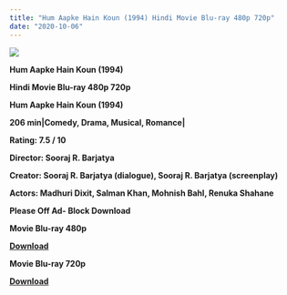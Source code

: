 ```yaml
---
title: "Hum Aapke Hain Koun (1994) Hindi Movie Blu-ray 480p 720p"
date: "2020-10-06"
---
```


[**![](https://1.bp.blogspot.com/-EsizJ7ZcBBI/Xv7xLkC6yHI/AAAAAAAAD1s/ATOYEAz4gqU5k9YNGeZvZJvxHJsRqyTTACLcBGAsYHQ/s1600/humapkehedilme.jpg)**](https://1.bp.blogspot.com/-EsizJ7ZcBBI/Xv7xLkC6yHI/AAAAAAAAD1s/ATOYEAz4gqU5k9YNGeZvZJvxHJsRqyTTACLcBGAsYHQ/s1600/humapkehedilme.jpg)

 **Hum Aapke Hain Koun (1994)**

**Hindi Movie Blu-ray 480p 720p** 

**Hum Aapke Hain Koun (1994)**

**206 min|Comedy, Drama, Musical, Romance|**

**Rating: 7.5 / 10** 

**Director: Sooraj R. Barjatya**

**Creator: Sooraj R. Barjatya (dialogue), Sooraj R. Barjatya (screenplay)**

**Actors: Madhuri Dixit, Salman Khan, Mohnish Bahl, Renuka Shahane**

**Please Off Ad- Block Download**

 **Movie Blu-ray 480p** 

**[Download](https://zee.gl/2BT2)** 

 **Movie Blu-ray 720p** 

**[Download](https://zee.gl/YBwr0)**
